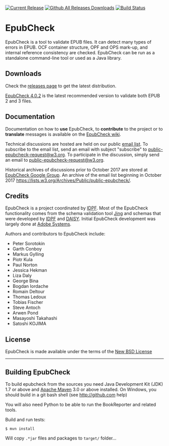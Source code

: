 [![Current Release](https://img.shields.io/github/release/idpf/epubcheck.svg)](https://github.com/idpf/epubcheck/releases/latest) [![Github All Releases Downloads](https://img.shields.io/github/downloads/idpf/epubcheck/total.svg?colorB=A9A9A9)](https://github.com/idpf/epubcheck/releases/) [![Build Status](https://travis-ci.org/IDPF/epubcheck.svg?branch=master)](https://travis-ci.org/IDPF/epubcheck/)


EpubCheck
=========

EpubCheck is a tool to validate EPUB files. It can detect many
types of errors in EPUB. OCF container structure, OPF and OPS mark-up,
and internal reference consistency are checked. EpubCheck can be run
as a standalone command-line tool or used as a Java library.


## Downloads

Check the [releases page](https://github.com/IDPF/epubcheck/releases) to get the latest distribution.

[EpubCheck 4.0.2](https://github.com/IDPF/epubcheck/releases/tag/v4.0.2) is the latest recommended version to validate both EPUB 2 and 3 files.


## Documentation

Documentation on how to **use** EpubCheck, to **contribute** to the project or to **translate** messages is available on the [EpubCheck wiki](https://github.com/IDPF/epubcheck/wiki).

Technical discussions are hosted are held on our public [email list](mailto:public-epubcheck-request@w3.org). To subscribe to the email list, send an email with subject "subscribe" to [public-epubcheck-request@w3.org](mailto:public-epubcheck-request@w3.org). To participate in the discussion, simply send an email to [public-epubcheck-request@w3.org](mailto:public-epubcheck-request@w3.org). 

Historical archives of discussions prior to October 2017 are stored at [EpubCheck Google Group](https://lists.w3.org/Archives/Public/public-epubcheck/). An archive of the email list beginning in October 2017 https://lists.w3.org/Archives/Public/public-epubcheck/.


## Credits

EpubCheck is a project coordinated by [IDPF](http://idpf.org/). Most of the EpubCheck functionality comes from the schema validation tool [Jing](http://www.thaiopensource.com/relaxng/jing.html) and schemas that were developed by [IDPF](http://www.idpf.org/) and [DAISY](http://www.daisy.org/). Initial EpubCheck development was largely done at [Adobe Systems](http://www.adobe.com/).

Authors and contributors to EpubCheck include:

 * Peter Sorotokin
 * Garth Conboy
 * Markus Gylling
 * Piotr Kula
 * Paul Norton
 * Jessica Hekman
 * Liza Daly
 * George Bina
 * Bogdan Iordache
 * Romain Deltour
 * Thomas Ledoux
 * Tobias Fischer
 * Steve Antoch
 * Arwen Pond
 * Masayoshi Takahashi
 * Satoshi KOJIMA

## License

EpubCheck is made available under the terms of the [New BSD License](http://opensource.org/licenses/BSD-3-Clause)

----

## Building EpubCheck

To build epubcheck from the sources you need Java Development Kit (JDK) 1.7 or above and [Apache Maven](http://maven.apache.org/) 3.0 or above installed.
On Windows, you should build in a git bash shell (see http://github.com help)

You will also need Python to be able to run the BookReporter and related tools.


Build and run tests:

```
$ mvn install
```
Will copy `.*jar` files and packages to `target/` folder...

